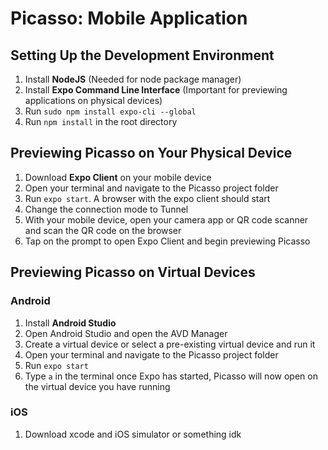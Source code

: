 # Picasso: Mobile Application

## Setting Up the Development Environment
1. Install **NodeJS** (Needed for node package manager)
2. Install **Expo Command Line Interface** (Important for previewing applications on physical devices)
3. Run `sudo npm install expo-cli --global`
4. Run `npm install` in the root directory

   

## Previewing Picasso on Your Physical Device
1. Download **Expo Client** on your mobile device
2. Open your terminal and navigate to the Picasso project folder
3. Run `expo start`. A browser with the expo client should start
4. Change the connection mode to Tunnel
5. With your mobile device, open your camera app or QR code scanner and scan the QR code on the browser
6. Tap on the prompt to open Expo Client and begin previewing Picasso

## Previewing Picasso on Virtual Devices

### Android
1. Install **Android Studio**
2. Open Android Studio and open the AVD Manager
3. Create a virtual device or select a pre-existing virtual device and run it
4. Open your terminal and navigate to the Picasso project folder
5. Run `expo start`
6. Type `a` in the terminal once Expo has started, Picasso will now open on the virtual device you have running

### iOS
1. Download xcode and iOS simulator or something idk
